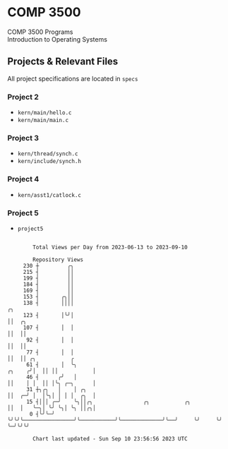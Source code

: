 # COMP 3500
COMP 3500 Programs  
Introduction to Operating Systems  
## Projects & Relevant Files
All project specifications are located in `specs`
### Project 2
- `kern/main/hello.c`
- `kern/main/main.c`
### Project 3
- `kern/thread/synch.c`
- `kern/include/synch.h`
### Project 4
- `kern/asst1/catlock.c`
### Project 5
- `project5`

```

        Total Views per Day from 2023-06-13 to 2023-09-10

        Repository Views
     230 ┼         ╭╮
     215 ┤         ││
     199 ┤         ││
     184 ┤         ││
     169 ┤         ││
     153 ┤       ╭╮││
     138 ┤       ││││                                                         ╭╮
     123 ┤       │╰╯│                                                         ││  ╭╮
     107 ┤       │  │                                                         ││  ││
      92 ┤       │  │                                                         ││  ││
      77 ┤       │  │                                                         ││  ││ ╭╮           ╭
      61 ┤       │  ╰╮                                                 ╭╮    ╭╯│  ││ ││           │
      46 ┤      ╭╯   │                                                 ││    │ │  ││ │╰╮ ╭─╮      │
      31 ┼╮╭╮   │    │ ╭╮                                              ││  ╭─╯ │  │╰╮│ │ │ │  ╭╮  │
      15 ┤│││ ╭─╯    ╰╮││╭╮                ╭╮           ╭╮             ││  │   ╰─╮│ ╰╯ ╰╮│ ╰╮ ││╭╮│
       0 ┤╰╯╰─╯       ╰╯╰╯╰────────────────╯╰───────────╯╰─────────────╯╰──╯     ╰╯     ╰╯  ╰─╯╰╯╰╯

        Chart last updated - Sun Sep 10 23:56:56 2023 UTC
        
```
